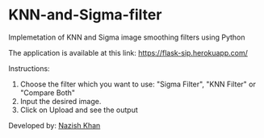 # KNN-and-Sigma-filter
Implemetation of KNN and Sigma image smoothing filters using Python

The application is available at this link: https://flask-sip.herokuapp.com/

Instructions:
1. Choose the filter which you want to use: "Sigma Filter", "KNN Filter" or "Compare Both"
2. Input the desired image.
3. Click on Upload and see the output

Developed by:	[Nazish Khan](https://github.com/nazuk27)
